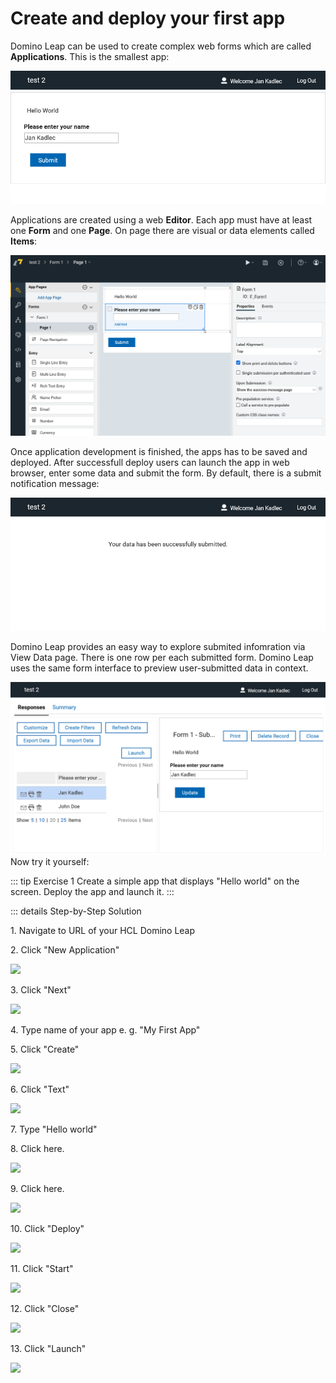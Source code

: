 # Create and deploy your first app

Domino Leap can be used to create complex web forms which are called **Applications**. This is the smallest app:

![](./form.png)

Applications are created using a web **Editor**. Each app must have at least one **Form** and one **Page**. On page there are visual or data elements called **Items**:

![](./editing.png)

Once application development is finished, the apps has to be saved and deployed. After successfull deploy users can launch the app in web browser, enter some data and submit the form. By default, there is a submit notification message:

![](./data_sent.png)

Domino Leap provides an easy way to explore submited infomration via View Data page. There is one row per each submitted form. Domino Leap uses the same form interface to preview user-submitted data in context. 

![](./data_view.png)
Now try it yourself:

::: tip Exercise 1
Create a simple app that displays "Hello world" on the screen. Deploy the app and launch it.
:::

::: details Step-by-Step Solution

1\. Navigate to URL of your HCL Domino Leap

2\. Click "New Application"

![](https://ajeuwbhvhr.cloudimg.io/colony-recorder.s3.amazonaws.com/files/2024-02-17/c9b3b07b-01b1-4607-a396-43d9490de6ea/ascreenshot.jpeg?tl_px=237,0&br_px=1312,600&force_format=png&wat_scale=95&wat=1&wat_opacity=0.7&wat_gravity=northwest&wat_url=https://colony-recorder.s3.us-west-1.amazonaws.com/images/watermarks/FB923C_standard.png&wat_pad=502,68)

3\. Click "Next"

![](https://ajeuwbhvhr.cloudimg.io/colony-recorder.s3.amazonaws.com/files/2024-02-17/c8a8cb44-30fd-4c2a-95f7-19023746f90c/ascreenshot.jpeg?tl_px=1218,667&br_px=2293,1268&force_format=png&wat_scale=95&wat=1&wat_opacity=0.7&wat_gravity=northwest&wat_url=https://colony-recorder.s3.us-west-1.amazonaws.com/images/watermarks/FB923C_standard.png&wat_pad=502,265)

4\. Type name of your app e. g. "My First App"

5\. Click "Create"

![](https://ajeuwbhvhr.cloudimg.io/colony-recorder.s3.amazonaws.com/files/2024-02-17/f580f8f1-8970-42f3-a52c-3ddaee2b627f/ascreenshot.jpeg?tl_px=1194,630&br_px=2269,1231&force_format=png&wat_scale=95&wat=1&wat_opacity=0.7&wat_gravity=northwest&wat_url=https://colony-recorder.s3.us-west-1.amazonaws.com/images/watermarks/FB923C_standard.png&wat_pad=502,265)

6\. Click "Text"

![](https://ajeuwbhvhr.cloudimg.io/colony-recorder.s3.amazonaws.com/files/2024-02-17/b770f615-7e8f-4e6e-b1f0-01cc346030ee/ascreenshot.jpeg?tl_px=0,402&br_px=1075,1003&force_format=png&wat_scale=95&wat=1&wat_opacity=0.7&wat_gravity=northwest&wat_url=https://colony-recorder.s3.us-west-1.amazonaws.com/images/watermarks/FB923C_standard.png&wat_pad=132,265)

7\. Type "Hello world"

8\. Click here.

![](https://ajeuwbhvhr.cloudimg.io/colony-recorder.s3.amazonaws.com/files/2024-02-17/61004f5a-9e80-4c3d-8a5f-f5aa8a273780/ascreenshot.jpeg?tl_px=1485,0&br_px=2560,600&force_format=png&wat_scale=95&wat=1&wat_opacity=0.7&wat_gravity=northwest&wat_url=https://colony-recorder.s3.us-west-1.amazonaws.com/images/watermarks/FB923C_standard.png&wat_pad=800,-7)

9\. Click here.

![](https://ajeuwbhvhr.cloudimg.io/colony-recorder.s3.amazonaws.com/files/2024-02-17/d4015305-ab42-4354-aff3-e5e42bdb09c3/ascreenshot.jpeg?tl_px=1485,0&br_px=2560,600&force_format=png&wat_scale=95&wat=1&wat_opacity=0.7&wat_gravity=northwest&wat_url=https://colony-recorder.s3.us-west-1.amazonaws.com/images/watermarks/FB923C_standard.png&wat_pad=857,-9)

10\. Click "Deploy"

![](https://ajeuwbhvhr.cloudimg.io/colony-recorder.s3.amazonaws.com/files/2024-02-17/5c0e7f65-d109-4cdd-95f8-a6213b14a309/ascreenshot.jpeg?tl_px=313,0&br_px=1388,600&force_format=png&wat_scale=95&wat=1&wat_opacity=0.7&wat_gravity=northwest&wat_url=https://colony-recorder.s3.us-west-1.amazonaws.com/images/watermarks/FB923C_standard.png&wat_pad=502,253)

11\. Click "Start"

![](https://ajeuwbhvhr.cloudimg.io/colony-recorder.s3.amazonaws.com/files/2024-02-17/0acc851a-501c-4cfe-b779-0451e7795d83/ascreenshot.jpeg?tl_px=782,400&br_px=1857,1001&force_format=png&wat_scale=95&wat=1&wat_opacity=0.7&wat_gravity=northwest&wat_url=https://colony-recorder.s3.us-west-1.amazonaws.com/images/watermarks/FB923C_standard.png&wat_pad=502,265)

12\. Click "Close"

![](https://ajeuwbhvhr.cloudimg.io/colony-recorder.s3.amazonaws.com/files/2024-02-17/f9a47fdf-c71d-42fb-9f5e-e26b0f42852d/ascreenshot.jpeg?tl_px=997,572&br_px=2072,1173&force_format=png&wat_scale=95&wat=1&wat_opacity=0.7&wat_gravity=northwest&wat_url=https://colony-recorder.s3.us-west-1.amazonaws.com/images/watermarks/FB923C_standard.png&wat_pad=502,265)

13\. Click "Launch"

![](https://ajeuwbhvhr.cloudimg.io/colony-recorder.s3.amazonaws.com/files/2024-02-17/8a444f9a-f426-48bc-946f-4e7150f79a33/ascreenshot.jpeg?tl_px=488,0&br_px=1563,600&force_format=png&wat_scale=95&wat=1&wat_opacity=0.7&wat_gravity=northwest&wat_url=https://colony-recorder.s3.us-west-1.amazonaws.com/images/watermarks/FB923C_standard.png&wat_pad=502,261)


